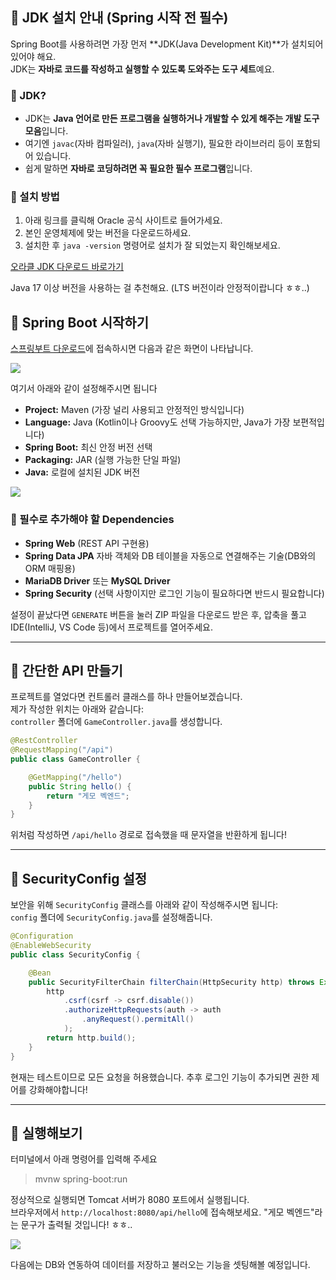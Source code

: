 ## 🦮 JDK 설치 안내 (Spring 시작 전 필수)

Spring Boot를 사용하려면 가장 먼저 **JDK(Java Development Kit)**가 설치되어 있어야 해요.  
JDK는 **자바로 코드를 작성하고 실행할 수 있도록 도와주는 도구 세트**예요.

### 🦄 JDK?
- JDK는 **Java 언어로 만든 프로그램을 실행하거나 개발할 수 있게 해주는 개발 도구 모음**입니다.
- 여기엔 `javac`(자바 컴파일러), `java`(자바 실행기), 필요한 라이브러리 등이 포함되어 있습니다.
- 쉽게 말하면 **자바로 코딩하려면 꼭 필요한 필수 프로그램**입니다.

### 🦄 설치 방법
1. 아래 링크를 클릭해 Oracle 공식 사이트로 들어가세요.
2. 본인 운영체제에 맞는 버전을 다운로드하세요.
3. 설치한 후 `java -version` 명령어로 설치가 잘 되었는지 확인해보세요.

<a href="https://www.oracle.com/java/technologies/javase-downloads.html" target="_blank" rel="noopener noreferrer">오라클 JDK 다운로드 바로가기</a>

Java 17 이상 버전을 사용하는 걸 추천해요. (LTS 버전이라 안정적이랍니다 ㅎㅎ..)


## 🦮 Spring Boot 시작하기

<a href="https://start.spring.io" target="_blank" rel="noopener noreferrer">스프링부트 다운로드</a>에 접속하시면 다음과 같은 화면이 나타납니다.

<img src="/images/back_study/1/image1.webp"/>

여기서 아래와 같이 설정해주시면 됩니다

- **Project:** Maven (가장 널리 사용되고 안정적인 방식입니다)
- **Language:** Java (Kotlin이나 Groovy도 선택 가능하지만, Java가 가장 보편적입니다)
- **Spring Boot:** 최신 안정 버전 선택
- **Packaging:** JAR (실행 가능한 단일 파일)
- **Java:** 로컬에 설치된 JDK 버전

<img src="/images/back_study/1/image2.webp"/>

### 🦄 필수로 추가해야 할 Dependencies

- **Spring Web** (REST API 구현용)
- **Spring Data JPA** 자바 객체와 DB 테이블을 자동으로 연결해주는 기술(DB와의 ORM 매핑용)
- **MariaDB Driver** 또는 **MySQL Driver**
- **Spring Security** (선택 사항이지만 로그인 기능이 필요하다면 반드시 필요합니다)

설정이 끝났다면 `GENERATE` 버튼을 눌러 ZIP 파일을 다운로드 받은 후, 압축을 풀고 IDE(IntelliJ, VS Code 등)에서 프로젝트를 열어주세요.

---

## 🦮 간단한 API 만들기

프로젝트를 열었다면 컨트롤러 클래스를 하나 만들어보겠습니다.  
제가 작성한 위치는 아래와 같습니다:  
`controller` 폴더에 `GameController.java`를 생성합니다.

```java
@RestController
@RequestMapping("/api")
public class GameController {

    @GetMapping("/hello")
    public String hello() {
        return "게모 벡엔드";
    }
}
```

위처럼 작성하면 `/api/hello` 경로로 접속했을 때 문자열을 반환하게 됩니다!

---

## 🦮 SecurityConfig 설정

보안을 위해 `SecurityConfig` 클래스를 아래와 같이 작성해주시면 됩니다:  
`config` 폴더에 `SecurityConfig.java`를 설정해줍니다.

```java
@Configuration
@EnableWebSecurity
public class SecurityConfig {

    @Bean
    public SecurityFilterChain filterChain(HttpSecurity http) throws Exception {
        http
            .csrf(csrf -> csrf.disable())
            .authorizeHttpRequests(auth -> auth
                .anyRequest().permitAll()
            );
        return http.build();
    }
}
```

현재는 테스트이므로 모든 요청을 허용했습니다. 추후 로그인 기능이 추가되면 권한 제어를 강화해야합니다!

---

## 🦮 실행해보기

터미널에서 아래 명령어를 입력해 주세요

> mvnw spring-boot:run

정상적으로 실행되면 Tomcat 서버가 8080 포트에서 실행됩니다.  
브라우저에서 `http://localhost:8080/api/hello`에 접속해보세요.
"게모 벡엔드"라는 문구가 출력될 것입니다! ㅎㅎ..

<img src="/images/back_study/1/image3.webp"/>

다음에는 DB와 연동하여 데이터를 저장하고 불러오는 기능을 셋팅해볼 예정입니다.  